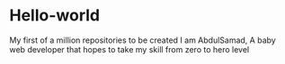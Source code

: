 # Hello-world
My first of a million repositories to be created
I am AbdulSamad, A baby web developer that hopes to take my skill from zero to hero level
